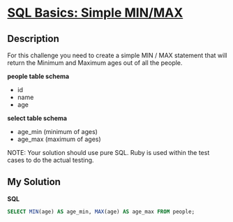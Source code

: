# [SQL Basics: Simple MIN/MAX](https://www.codewars.com/kata/581113dce10b531b1d0000bd)

## Description

For this challenge you need to create a simple MIN / MAX statement that will return the Minimum and Maximum ages out of all the people.

**people table schema**

- id
- name
- age

**select table schema**

- age_min (minimum of ages)
- age_max (maximum of ages)

NOTE: Your solution should use pure SQL. Ruby is used within the test cases to do the actual testing.

## My Solution

**SQL**

```sql
SELECT MIN(age) AS age_min, MAX(age) AS age_max FROM people;
```
